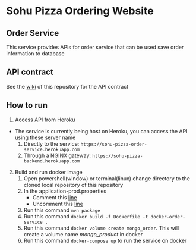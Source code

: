 # Sohu Pizza Ordering Website
## Order Service
This service provides APIs for order service that can be used save order information to database
## API contract
See the [wiki](https://github.com/Sunfl4wer/sohu-pizza-order-service/wiki) of this repository for the API contract
## How to run
1. Access API from Heroku
* The service is currently being host on Heroku, you can access the API using these server name
    1. Directly to the service: `https://sohu-pizza-order-service.herokuapp.com`
    2. Through a NGINX gateway: `https://sohu-pizza-backend.herokuapp.com`
2. Build and run docker image
    1. Open powershell(window) or terminal(linux) change directory to the cloned local repository of this repository
    2. In the application-prod.properties
        * Comment this [line](https://github.com/Sunfl4wer/sohu-pizza-order-service/blob/360d7f9eea5d8593731724b0571815832920b8ce/src/main/resources/application-prod.properties#L10)
        * Uncomment this [line](https://github.com/Sunfl4wer/sohu-pizza-product-service/blob/360d7f9eea5d8593731724b0571815832920b8ce/src/main/resources/application-prod.properties#L9)
    3. Run this command `mvn package`
    4. Run this command `docker build -f Dockerfile -t docker-order-service .`
    5. Run this command `docker volume create mongo_order`. This will create a volume name _mongo_product_ in docker
    6. Run this command `docker-compose up` to run the service on docker

